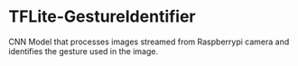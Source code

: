 # TFLite-GestureIdentifier
CNN Model that processes images streamed from Raspberrypi camera and identifies the gesture used in the image.
